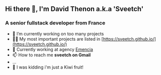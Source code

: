## Hi there 👋, I'm David Thenon a.k.a 'Sveetch'

### A senior fullstack developer from France

- 🔭 I’m currently working on too many projects
- 👨‍💻 My most important projects are listed in [https://sveetch.github.io/](https://sveetch.github.io/)
- 👔 Currently working at agency [Emencia](http://www.emencia.com/)
- 📫 How to reach me **sveetch on Gmail**
- ...
- 🥝 I was kidding i'm just a Kiwi fruit!
